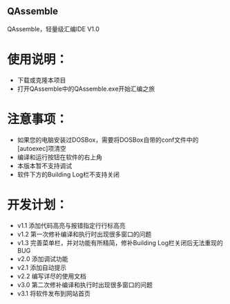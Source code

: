 ﻿## QAssemble
QAssemble，轻量级汇编IDE V1.0

# 使用说明：
* 下载或克隆本项目
* 打开QAssemble中的QAssemble.exe开始汇编之旅

# 注意事项：
* 如果您的电脑安装过DOSBox，需要将DOSBox自带的conf文件中的[autoexec]项清空
* 编译和运行按钮在软件的右上角
* 本版本暂不支持调试
* 软件下方的Building Log栏不支持关闭

# 开发计划：
* v1.1 添加代码高亮与报错指定行行标高亮
* v1.2 第一次修补编译和执行时出现很多窗口的问题
* v1.3 完善菜单栏，并对功能有所精简，修补Building Log栏关闭后无法重现的BUG
* v2.0 添加调试功能
* v2.1 添加自动提示
* v2.2 编写详尽的使用文档
* v3.0 第二次修补编译和执行时出现很多窗口的问题
* v3.1 将软件发布到网站首页
